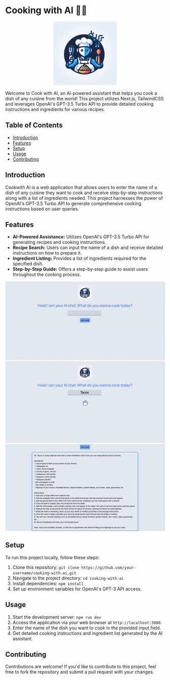 # Cooking with AI 🍳🤖

<div style="text-align:center">
  <img src="./public/cookwithaiLogo.jpeg" alt="Cooking with AI Logo" width="200" height="200">
</div>

Welcome to Cook with AI, an AI-powered assistant that helps you cook a dish of any cuisine from the world! This project utilizes Next.js, TailwindCSS and leverages OpenAI's GPT-3.5 Turbo API to provide detailed cooking instructions and ingredients for various recipes.

## Table of Contents

- [Introduction](#introduction)
- [Features](#features)
- [Setup](#setup)
- [Usage](#usage)
- [Contributing](#contributing)

## Introduction

Cookwith AI is a web application that allows users to enter the name of a dish of any cuisine they want to cook and receive step-by-step instructions along with a list of ingredients needed. This project harnesses the power of OpenAI's GPT-3.5 Turbo API to generate comprehensive cooking instructions based on user queries.

## Features

- **AI-Powered Assistance:** Utilizes OpenAI's GPT-3.5 Turbo API for generating recipes and cooking instructions.
- **Recipe Search:** Users can input the name of a dish and receive detailed instructions on how to prepare it.
- **Ingredient Listing:** Provides a list of ingredients required for the specified dish.
- **Step-by-Step Guide:** Offers a step-by-step guide to assist users throughout the cooking process.

![Cookwith AI app intital UI](./public/cookwithai-app-screenshot1.png)
![Cookwith AI app fetching UI](./public/cookwithai-app-screenshot2.png)
![Cookwith AI app result UI](./public/cookwithai-app-screenshot3.png)

## Setup

To run this project locally, follow these steps:

1. Clone this repository: `git clone https://github.com/your-username/cooking-with-ai.git`
2. Navigate to the project directory: `cd cooking-with-ai`
3. Install dependencies: `npm install`
4. Set up environment variables for OpenAI's GPT-3 API access.

## Usage

1. Start the development server: `npm run dev`
2. Access the application via your web browser at `http://localhost:3000`.
3. Enter the name of the dish you want to cook in the provided input field.
4. Get detailed cooking instructions and ingredient list generated by the AI assistant.

## Contributing

Contributions are welcome! If you'd like to contribute to this project, feel free to fork the repository and submit a pull request with your changes.
